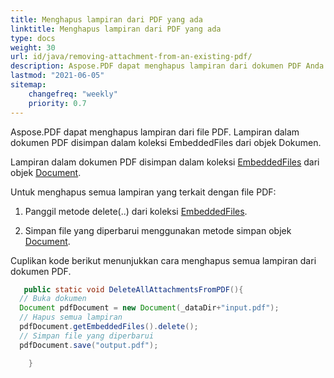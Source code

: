 ```yaml
---
title: Menghapus lampiran dari PDF yang ada
linktitle: Menghapus lampiran dari PDF yang ada
type: docs
weight: 30
url: id/java/removing-attachment-from-an-existing-pdf/
description: Aspose.PDF dapat menghapus lampiran dari dokumen PDF Anda. Gunakan Java PDF API untuk menghapus lampiran dalam file PDF dengan pustaka Aspose.PDF.
lastmod: "2021-06-05"
sitemap:
    changefreq: "weekly"
    priority: 0.7
---
```


Aspose.PDF dapat menghapus lampiran dari file PDF. Lampiran dalam dokumen PDF disimpan dalam koleksi EmbeddedFiles dari objek Dokumen.

Lampiran dalam dokumen PDF disimpan dalam koleksi [EmbeddedFiles](https://reference.aspose.com/pdf/java/com.aspose.pdf/EmbeddedFileCollection) dari objek [Document](https://reference.aspose.com/pdf/java/com.aspose.pdf/Document).

Untuk menghapus semua lampiran yang terkait dengan file PDF:

1. Panggil metode delete(..) dari koleksi [EmbeddedFiles](https://reference.aspose.com/pdf/java/com.aspose.pdf/EmbeddedFileCollection).

1. Simpan file yang diperbarui menggunakan metode simpan objek [Document](https://reference.aspose.com/pdf/java/com.aspose.pdf/Document).

Cuplikan kode berikut menunjukkan cara menghapus semua lampiran dari dokumen PDF.

```java
   public static void DeleteAllAttachmentsFromPDF(){
  // Buka dokumen
  Document pdfDocument = new Document(_dataDir+"input.pdf");
  // Hapus semua lampiran
  pdfDocument.getEmbeddedFiles().delete();
  // Simpan file yang diperbarui
  pdfDocument.save("output.pdf");

    }
```